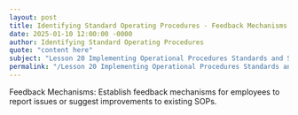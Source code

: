 ```yaml
---
layout: post
title: Identifying Standard Operating Procedures - Feedback Mechanisms
date: 2025-01-10 12:00:00 -0000
author: Identifying Standard Operating Procedures
quote: "content here"
subject: "Lesson 20 Implementing Operational Procedures Standards and Specifications"
permalink: "/Lesson 20 Implementing Operational Procedures Standards and Specifications/Identifying Standard Operating Procedures/Identifying Standard Operating Procedures - Feedback Mechanisms"
---
```


Feedback Mechanisms: Establish feedback mechanisms for employees to report issues or suggest improvements to existing SOPs.
